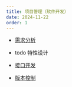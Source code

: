 ```yaml
---
title: 项目管理（软件开发）
date: 2024-11-22
order: 1
---
```


- [需求分析](./demand-analysis.md)

- todo 特性设计

- [接口开发](./tools-api/README.md)

- [版本控制](./tools-version/README.md)
